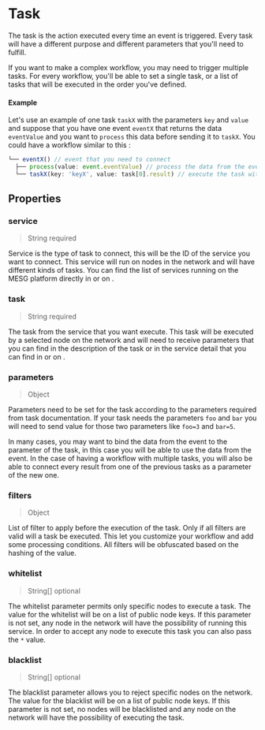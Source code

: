 # Task

The task is the action executed every time an event is triggered. Every task will have a different purpose and different parameters that you'll need to fulfill.

If you want to make a complex workflow, you may need to trigger multiple tasks. For every workflow, you'll be able to set a single task, or a list of tasks that will be executed in the order you've defined.

#### Example

Let's use an example of one task `taskX` with the parameters `key` and `value` and suppose that you have one event `eventX` that returns the data `eventValue` and you want to `process` this data before sending it to `taskX`. You could have a  workflow similar to this :

```javascript
└── eventX() // event that you need to connect
  ├── process(value: event.eventValue) // process the data from the event with the value from the event
  └── taskX(key: 'keyX', value: task[0].result) // execute the task with the key 'keyX' and the value from the result of the task[0]
```

## Properties

### service

> String required

Service is the type of task to connect, this will be the ID of the service you want to connect. This service will run on nodes in the network and will have different kinds of tasks. You can find the list of services running on the MESG platform directly in  or on .

### task

> String required

The task from the service that you want execute. This task will be executed by a selected node on the network and will need to receive parameters that you can find in the description of the task or in the service detail that you can find in  or on .

### parameters

> Object

Parameters need to be set for the task according to the parameters required from task documentation. If your task needs the parameters `foo` and `bar` you will need to send value for those two parameters like `foo=3` and `bar=5`.

In many cases, you may want to bind the data from the event to the parameter of the task, in this case you will be able to use the data from the event. In the case of having a workflow with multiple tasks, you will also be able to connect every result from one of the previous tasks as a parameter of the new one.

### filters

> Object

List of filter to apply before the execution of the task. Only if all filters are valid will a task be executed. This let you customize your workflow and add some processing conditions. All filters will be obfuscated based on the hashing of the value.

### whitelist

> String\[\] optional

The whitelist parameter permits only specific nodes to execute a task. The value for the whitelist will be on a list of public node keys. If this parameter is not set, any node in the network will have the possibility of running this service. In order to accept any node to execute this task you can also pass the `*` value.

### blacklist

> String\[\] optional

The blacklist parameter allows you to reject specific nodes on the network. The value for the blacklist will be on a list of public node keys. If this parameter is not set, no nodes will be blacklisted and any node on the network will have the possibility of executing the task.

